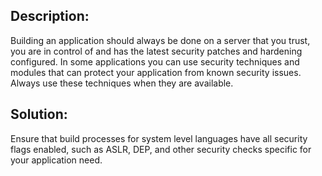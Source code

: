 ## Description:

Building an application should always be done on a server that you trust, you are in control of and
has the latest security patches and hardening configured. In some applications you can use security
techniques and modules that can protect your application from known security issues. Always use these
techniques when they are available.

## Solution:

Ensure that build processes for system level languages have all security flags enabled, such as
ASLR, DEP, and other security checks specific for your application need.
